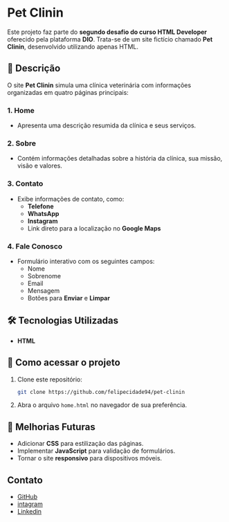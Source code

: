 # Pet Clinin

Este projeto faz parte do **segundo desafio do curso HTML Developer** oferecido pela plataforma **DIO**. Trata-se de um site fictício chamado **Pet Clinin**, desenvolvido utilizando apenas HTML.

## 🐾 Descrição

O site **Pet Clinin** simula uma clínica veterinária com informações organizadas em quatro páginas principais:

### 1. Home
- Apresenta uma descrição resumida da clínica e seus serviços.

### 2. Sobre
- Contém informações detalhadas sobre a história da clínica, sua missão, visão e valores.

### 3. Contato
- Exibe informações de contato, como:
  - **Telefone**
  - **WhatsApp**
  - **Instagram**
  - Link direto para a localização no **Google Maps**

### 4. Fale Conosco
- Formulário interativo com os seguintes campos:
  - Nome
  - Sobrenome
  - Email
  - Mensagem
  - Botões para **Enviar** e **Limpar**

## 🛠️ Tecnologias Utilizadas

- **HTML**

## 🚀 Como acessar o projeto

1. Clone este repositório:
   ```bash
   git clone https://github.com/felipecidade94/pet-clinin

2. Abra o arquivo `home.html` no navegador de sua preferência.

## 🌟 Melhorias Futuras

- Adicionar **CSS** para estilização das páginas.
- Implementar **JavaScript** para validação de formulários.
- Tornar o site **responsivo** para dispositivos móveis.

## Contato

- [GitHub](https://github.com/felipecidade94)
- [intagram](https://www.instagram.com/felipe.city/)
- [Linkedin](https://www.linkedin.com/in/cidadefelipe/)
